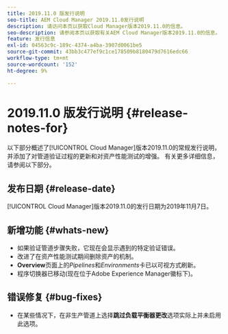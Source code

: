```yaml
---
title: 2019.11.0 版发行说明
seo-title: AEM Cloud Manager 2019.11.0发行说明
description: 请访问本页以获取Cloud Manager版本2019.11.0的信息。
seo-description: 请参阅本页以获取有关AEM Cloud Manager版本2019.11.0的信息。
feature: 发行信息
exl-id: 04563c9c-189c-4374-a4ba-3907d0061be5
source-git-commit: 43bb3c477ef9c1ce178509b8180479d7616edc66
workflow-type: tm+mt
source-wordcount: '152'
ht-degree: 9%

---
```


# 2019.11.0 版发行说明 {#release-notes-for}

以下部分概述了[!UICONTROL Cloud Manager]版本2019.11.0的常规发行说明，并添加了对管道验证过程的更新和对资产性能测试的增强。
有关更多详细信息，请参阅以下部分。

## 发布日期 {#release-date}

[!UICONTROL Cloud Manager]版本2019.11.0的发行日期为2019年11月7日。

## 新增功能 {#whats-new}

* 如果验证管道步骤失败，它现在会显示遇到的特定验证错误。
* 改进了在资产性能测试期间删除资产的机制。
* **Overview**&#x200B;页面上的&#x200B;*Pipelines*&#x200B;和&#x200B;*Environments*&#x200B;卡已以可视方式刷新。
* 程序切换器已移动(现在位于Adobe Experience Manager徽标下)。

## 错误修复 {#bug-fixes}

* 在某些情况下，在非生产管道上选择&#x200B;**跳过负载平衡器更改**&#x200B;选项实际上并未启用此选项。
